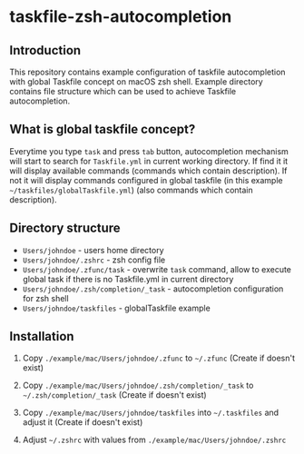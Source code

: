 # taskfile-zsh-autocompletion

## Introduction

This repository contains example configuration of taskfile autocompletion with global Taskfile concept on macOS zsh shell.
Example directory contains file structure which can be used to achieve Taskfile autocompletion.

## What is global taskfile concept?

Everytime you type `task` and press `tab` button, autocompletion mechanism will start to search for `Taskfile.yml` in current working directory. If find it it will display available commands (commands which contain description). If not it will display commands configured in global taskfile (in this example `~/taskfiles/globalTaskfile.yml`) (also commands which contain description).

## Directory structure

- `Users/johndoe` - users home directory
- `Users/johndoe/.zshrc` - zsh config file
- `Users/johndoe/.zfunc/task` - overwrite `task` command, allow to execute global task if there is no Taskfile.yml in current directory
- `Users/johndoe/.zsh/completion/_task` - autocompletion configuration for zsh shell
- `Users/johndoe/taskfiles` - globalTaskfile example

## Installation

1. Copy `./example/mac/Users/johndoe/.zfunc` to `~/.zfunc` (Create if doesn't exist)

1. Copy `./example/mac/Users/johndoe/.zsh/completion/_task` to `~/.zsh/completion/_task` (Create if doesn't exist)

1. Copy `./example/mac/Users/johndoe/taskfiles` into `~/.taskfiles` and adjust it (Create if doesn't exist)

1. Adjust `~/.zshrc` with values from `./example/mac/Users/johndoe/.zshrc`
